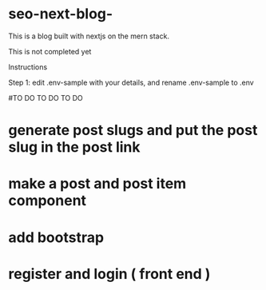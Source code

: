 # seo-next-blog-
This is a blog built with nextjs on the mern stack. 

This is not completed yet 



Instructions

Step 1: edit .env-sample with your details, and rename .env-sample to .env

#TO DO TO DO TO DO 
# generate post slugs and put the post slug in the post link 
# make a post and post item component       
# add bootstrap 
# register and login ( front end )
